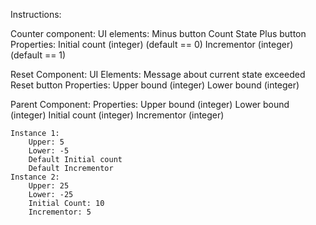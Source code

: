 Instructions:

Counter component: 
	UI elements:
		Minus button 
		Count State
		Plus button
	Properties:
		Initial count (integer) (default == 0)
		Incrementor (integer)  (default == 1)
	
Reset Component: 
	UI Elements:
		Message about current state exceeded
		Reset button
	Properties: 
		Upper bound (integer)
		Lower bound (integer)
		
Parent Component: 
	Properties:
		Upper bound (integer)
		Lower bound (integer)
		Initial count (integer)
		Incrementor (integer) 
		
    Instance 1:
        Upper: 5
        Lower: -5
        Default Initial count
        Default Incrementor
    Instance 2: 
        Upper: 25
        Lower: -25
        Initial Count: 10
        Incrementor: 5
